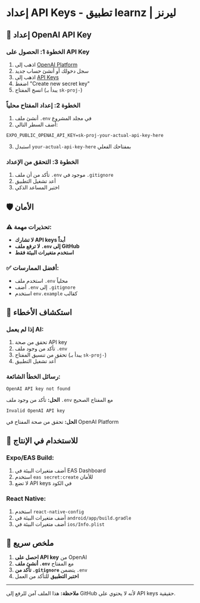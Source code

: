 # إعداد API Keys - تطبيق learnz | ليرنز

## 🔑 إعداد OpenAI API Key

### الخطوة 1: الحصول على API Key
1. اذهب إلى [OpenAI Platform](https://platform.openai.com/)
2. سجل دخولك أو أنشئ حساب جديد
3. اذهب إلى [API Keys](https://platform.openai.com/api-keys)
4. اضغط "Create new secret key"
5. انسخ المفتاح (يبدأ بـ `sk-proj-`)

### الخطوة 2: إعداد المفتاح محلياً
1. أنشئ ملف `.env` في مجلد المشروع
2. أضف السطر التالي:
```
EXPO_PUBLIC_OPENAI_API_KEY=sk-proj-your-actual-api-key-here
```
3. استبدل `your-actual-api-key-here` بمفتاحك الفعلي

### الخطوة 3: التحقق من الإعداد
1. تأكد من أن ملف `.env` موجود في `.gitignore`
2. أعد تشغيل التطبيق
3. اختبر المساعد الذكي

## 🛡️ الأمان

### ⚠️ تحذيرات مهمة:
- **لا تشارك API keys أبداً**
- **لا ترفع ملف `.env` إلى GitHub**
- **استخدم متغيرات البيئة فقط**

### ✅ أفضل الممارسات:
- استخدم ملف `.env` محلياً
- أضف `.env` إلى `.gitignore`
- استخدم `env.example` كقالب

## 🔧 استكشاف الأخطاء

### إذا لم يعمل AI:
1. تحقق من صحة API key
2. تأكد من وجود ملف `.env`
3. تحقق من تنسيق المفتاح (يبدأ بـ `sk-proj-`)
4. أعد تشغيل التطبيق

### رسائل الخطأ الشائعة:
```
OpenAI API key not found
```
**الحل:** تأكد من وجود ملف `.env` مع المفتاح الصحيح

```
Invalid OpenAI API key
```
**الحل:** تحقق من صحة المفتاح في OpenAI Platform

## 📱 للاستخدام في الإنتاج

### Expo/EAS Build:
1. أضف متغيرات البيئة في EAS Dashboard
2. استخدم `eas secret:create` للأمان
3. لا تضع API keys في الكود

### React Native:
1. استخدم `react-native-config`
2. أضف متغيرات البيئة في `android/app/build.gradle`
3. أضف متغيرات البيئة في `ios/Info.plist`

## 🎯 ملخص سريع

1. **احصل على API key** من OpenAI
2. **أنشئ ملف `.env`** مع المفتاح
3. **تأكد من `.gitignore`** يتضمن `.env`
4. **اختبر التطبيق** للتأكد من العمل

---

**ملاحظة:** هذا الملف آمن للرفع إلى GitHub لأنه لا يحتوي على API keys حقيقية.
